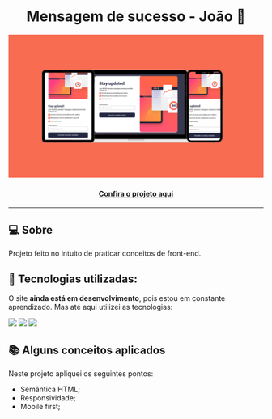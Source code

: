 <h1 align="center">Mensagem de sucesso - João 👾</h1>

![Imagem do projeto finalizado](message.png)

<h4 align="center"><a href="https://jedev1.github.io/Inscreve-se-messsgem/">Confira o projeto aqui</a></h4>

---

## 💻 Sobre

Projeto feito no intuito de praticar conceitos de front-end.

## 🧠 Tecnologias utilizadas:

O site **ainda está em desenvolvimento**, pois estou em constante aprendizado. Mas até aqui utilizei as tecnologias:

<div>
    <img src="https://img.shields.io/badge/HTML5-E34F26?style=for-the-badge&logo=html5&logoColor=white" />
    <img src="https://img.shields.io/badge/CSS3-1572B6?style=for-the-badge&logo=css3&logoColor=white" />
    <img src="https://img.shields.io/badge/JavaScript-F7DF1E?style=for-the-badge&logo=javascript&logoColor=black" />
</div>

## 📚 Alguns conceitos aplicados

Neste projeto apliquei os seguintes pontos:
+ Semântica HTML;
+ Responsividade;
+ Mobile first;
